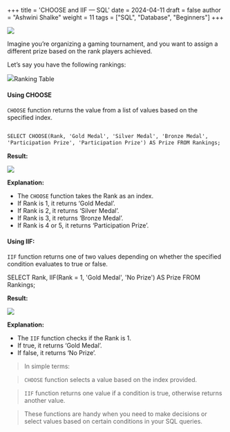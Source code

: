 +++
title = 'CHOOSE and IIF — SQL'
date = 2024-04-11
draft = false
author = "Ashwini Shalke"
weight = 11
tags = ["SQL", "Database", "Beginners"]
+++



![](https://cdn-images-1.medium.com/max/1600/1*aXjqVR057ThEvlN94KeTyQ.jpeg)

Imagine you’re organizing a gaming tournament, and you want to assign a different prize based on the rank players achieved.

Let’s say you have the following rankings:

![](https://cdn-images-1.medium.com/max/1600/1*bVRdYLZ3JfERGonncmaKzQ.png)Ranking Table

#### Using CHOOSE

`CHOOSE` function returns the value from a list of values based on the specified index.

```html

SELECT CHOOSE(Rank, 'Gold Medal', 'Silver Medal', 'Bronze Medal', 
'Participation Prize', 'Participation Prize') AS Prize FROM Rankings;

```

**Result:**

![](https://cdn-images-1.medium.com/max/1600/1*PW14JZ2weh7WaP3_QH1ufA.png)

**Explanation:**

*   The `CHOOSE` function takes the Rank as an index.
*   If Rank is 1, it returns ‘Gold Medal’.
*   If Rank is 2, it returns ‘Silver Medal’.
*   If Rank is 3, it returns ‘Bronze Medal’.
*   If Rank is 4 or 5, it returns ‘Participation Prize’.

#### Using IIF:

`IIF` function returns one of two values depending on whether the specified condition evaluates to true or false.

SELECT Rank, IIF(Rank = 1, 'Gold Medal', 'No Prize') AS Prize FROM Rankings;

**Result:**

![](https://cdn-images-1.medium.com/max/1600/1*2V6UhIr5Tl-4bDo5MnmWUw.png)

**Explanation:**

*   The `IIF` function checks if the Rank is 1.
*   If true, it returns ‘Gold Medal’.
*   If false, it returns ‘No Prize’.

> In simple terms:

> `CHOOSE` function selects a value based on the index provided.

> `IIF` function returns one value if a condition is true, otherwise returns another value.

> These functions are handy when you need to make decisions or select values based on certain conditions in your SQL queries.


